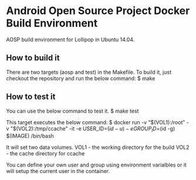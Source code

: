 Android Open Source Project Docker Build Environment
====================================================

AOSP build environment for Lollipop in Ubuntu 14.04.

How to build it
---------------

There are two targets (aosp and test) in the Makefile. To build it, just checkout the repository
and run the below command:
$ make


How to test it
--------------

You can use the below command to test it.
$ make test

This target executes the below command:
$ docker run -v "$(VOL1):/root" -v "$(VOL2):/tmp/ccache" -it -e USER_ID=$(id -u) -e GROUP_ID=$(id -g) $(IMAGE) /bin/bash

It will set two data volumes. 
VOL1 - the working directory for the build
VOL2 - the cache directory for ccache

You can define your own user and group using environment varialbles or it will setup the current user in the container.
